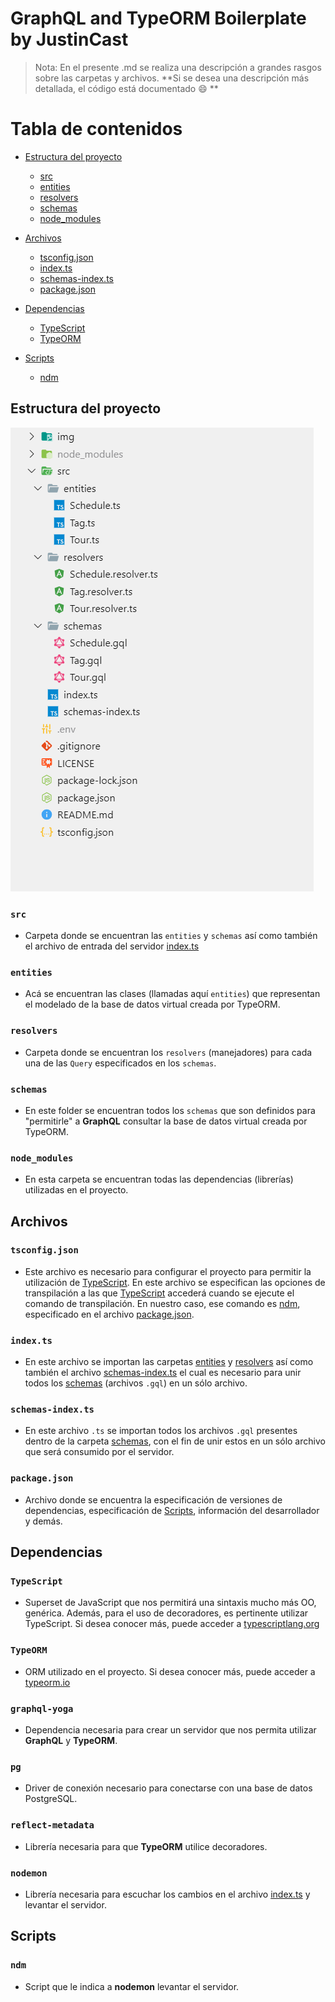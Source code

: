 # GraphQL and TypeORM Boilerplate by JustinCast

> Nota: En el presente .md se realiza una descripción a grandes rasgos  sobre las carpetas y archivos. **Si se desea una descripción más detallada, el código está documentado  :smile:  **

# Tabla de contenidos

- [Estructura del proyecto](#Estructura-del-proyecto)
  - [src](#src)
  - [entities](#entities)
  - [resolvers](#resolvers)
  - [schemas](#schemas)
  - [node_modules](#node_modules)

- [Archivos](#Archivos)
  - [tsconfig.json](#tsconfig.json)
  - [index.ts](#index.ts)
  - [schemas-index.ts](#schemas-index.ts)
  - [package.json](#package.json)
- [Dependencias](#Dependencias)
  - [TypeScript](#TypeScript)
  - [TypeORM](#TypeORM)
- [Scripts](#Scripts)
  - [ndm](#ndm)

## Estructura del proyecto



 ![Project Structure](img/project-structure.png)



### ``src``

- Carpeta donde se encuentran las `entities` y `schemas` así como también  el archivo de entrada del servidor [index.ts]( #index.ts )

### `entities`

- Acá se encuentran las clases (llamadas aquí `entities`) que representan el modelado de la base de datos virtual creada por TypeORM.

### ``resolvers``

- Carpeta donde se encuentran los `resolvers` (manejadores) para cada una de las `Query` especificados en los `schemas`.

### ``schemas``

- En este folder se encuentran todos los `schemas` que son definidos para "permitirle" a **GraphQL** consultar la base de datos virtual creada por TypeORM.

### `node_modules`

- En esta carpeta se encuentran todas las dependencias (librerías) utilizadas en el proyecto.



## Archivos

### `tsconfig.json`

- Este archivo es necesario para configurar el proyecto para permitir la utilización de [TypeScript]( #typescript ). En este archivo se especifican las opciones de transpilación a las que [TypeScript](#TypeScript) accederá cuando se ejecute el comando de transpilación. En nuestro caso, ese comando es [ndm](#ndm), especificado en el archivo [package.json](#package.json).

### `index.ts`

- En este archivo se importan las carpetas [entities](#entities) y [resolvers](#resolvers) así como también el archivo [schemas-index.ts](#schemas-index.ts) el cual es necesario para unir todos los [schemas](#schemas) (archivos `.gql`) en un sólo archivo.

### `schemas-index.ts`

- En este archivo `.ts` se importan todos los archivos `.gql` presentes dentro de la carpeta [schemas](#schemas), con el fin de unir estos en un sólo archivo que será consumido por el servidor.

### `package.json`

- Archivo donde se encuentra la especificación de versiones de dependencias, especificación de [Scripts](#scripts), información del desarrollador y demás.

## Dependencias

### `TypeScript`

- Superset de JavaScript  que nos permitirá una sintaxis mucho más OO, genérica. Además, para el uso de decoradores, es pertinente utilizar TypeScript. Si desea conocer más, puede acceder a [typescriptlang.org]( https://www.typescriptlang.org/ )

### `TypeORM`

- ORM utilizado en el proyecto. Si desea conocer más, puede acceder a [typeorm.io](https://typeorm.io/#/ )

### `graphql-yoga`

- Dependencia necesaria para crear un servidor que nos permita utilizar **GraphQL** y **TypeORM**.

### `pg`

- Driver de conexión necesario para conectarse con una base de datos PostgreSQL.
###  `reflect-metadata`

- Librería necesaria para que **TypeORM** utilice decoradores.
### `nodemon`

- Librería necesaria para escuchar los cambios en el archivo [index.ts](#index.ts) y levantar el servidor.

## Scripts

### `ndm`

- Script que le indica a **nodemon** levantar el servidor.